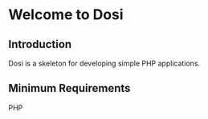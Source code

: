 # Welcome to Dosi

## Introduction

Dosi is a skeleton for developing simple PHP applications.

## Minimum Requirements

PHP